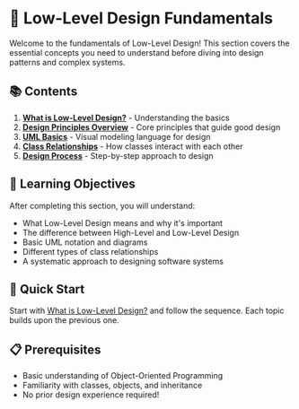 # 🔰 Low-Level Design Fundamentals

Welcome to the fundamentals of Low-Level Design! This section covers the essential concepts you need to understand before diving into design patterns and complex systems.

## 📚 Contents

1. [**What is Low-Level Design?**](./01-what-is-lld.md) - Understanding the basics
2. [**Design Principles Overview**](./02-design-principles.md) - Core principles that guide good design
3. [**UML Basics**](./03-uml-basics.md) - Visual modeling language for design
4. [**Class Relationships**](./04-class-relationships.md) - How classes interact with each other
5. [**Design Process**](./05-design-process.md) - Step-by-step approach to design

## 🎯 Learning Objectives

After completing this section, you will understand:

- What Low-Level Design means and why it's important
- The difference between High-Level and Low-Level Design
- Basic UML notation and diagrams
- Different types of class relationships
- A systematic approach to designing software systems

## 🚀 Quick Start

Start with [What is Low-Level Design?](./01-what-is-lld.md) and follow the sequence. Each topic builds upon the previous one.

## 📋 Prerequisites

- Basic understanding of Object-Oriented Programming
- Familiarity with classes, objects, and inheritance
- No prior design experience required!
